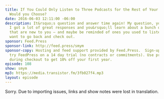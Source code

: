```yaml
---
title: If You Could Only Listen to Three Podcasts for the Rest of Your Life, Which
  Would you Choose?
date: 2016-06-03 12:11:00 -06:00
description: It&rsquo;s question and answer time again! My question, your answers.
  I got a lot of great responses and you&rsquo;ll learn about a bunch of podcasts
  that are new to you — and maybe be reminded of ones you used to listen to that you&rsquo;ll
  want to go back and check out.
sponsor: Feed.Press
sponsor-link: http://feed.press/smym
sponsor-copy: Hosting and feed support provided by Feed.Press.  Sign-up today and
  try FeedPress on a 14 day trial (no contracts or commitments). Use promo code "smym"
  during checkout to get 10% off your first year.
episode: 108
show: smym
mp3: https://media.transistor.fm/3fb027f4.mp3
layout: episode
---
```


Sorry. Due to importing issues, links and show notes were lost in translation.
